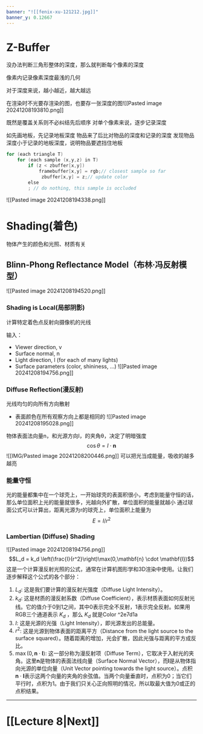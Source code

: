 ```yaml
---
banner: "![[fenix-xu-121212.jpg]]"
banner_y: 0.12667
---
```

# Z-Buffer
没办法判断三角形整体的深度，那么就判断每个像素的深度

像素内记录像素深度最浅的几何

对于深度来说，越小越近，越大越远

在渲染时不光要存渲染的图，也要存一张深度的图![[Pasted image 20241208193810.png]]

既然是覆盖关系则不必纠结先后顺序
对单个像素来说，逐步记录深度

如先画地板，先记录地板深度
物品来了后比对物品的深度和记录的深度
发现物品深度小于记录的地板深度，说明物品要遮挡住地板
```cpp
for (each triangle T) 
	for (each sample (x,y,z) in T) 
		if (z < zbuffer[x,y]) 
			framebuffer[x,y] = rgb;// closest sample so far
			 zbuffer[x,y] = z;// update color
		else 
		; // do nothing, this sample is occluded
```
![[Pasted image 20241208194338.png]]
# Shading(着色)
物体产生的颜色和光照、材质有关
## Blinn-Phong Reflectance Model（布林·冯反射模型）
![[Pasted image 20241208194520.png]]
### Shading is Local(局部阴影)
计算特定着色点反射向摄像机的光线

输入：
- Viewer direction, v
- Surface normal, n
- Light direction, l
	(for each of many lights)
- Surface parameters
	(color, shininess, …)
![[Pasted image 20241208194756.png]]
### Diffuse Reflection(漫反射)
光线均匀的向所有方向散射
- 表面颜色在所有观察方向上都是相同的
![[Pasted image 20241208195028.png]]

物体表面法向量n，和光源方向I，的夹角θ，决定了明暗强度
$$\cos\theta={I}\cdot\mathbf{n}$$
![[IMG/Pasted image 20241208200446.png]]
可以把光当成能量，吸收的越多越亮
### 能量守恒
光的能量都集中在一个球壳上，一开始球壳的表面积很小，考虑到能量守恒的话，那么单位面积上光的能量就很多，光越向外扩散，单位面积的能量就越小
通过球面公式可以计算出，距离光源为r的球壳上，单位面积上能量为
$$E=I/r^2$$
### Lambertian (Diffuse) Shading
![[Pasted image 20241208194756.png]]
$$L_d = k_d \left(\frac{I}{r^2}\right)\max(0,\mathbf{n} \cdot \mathbf{l})$$
这是一个计算漫反射光照的公式，通常在计算机图形学和3D渲染中使用。让我们逐步解释这个公式的各个部分：
1. $L_d$: 这是我们要计算的漫反射光强度（Diffuse Light Intensity）。
2. $k_d$: 这是材质的漫反射系数（Diffuse Coefficient），表示材质表面如何反射光线。它的值介于0到1之间，其中0表示完全不反射，1表示完全反射。如果用RGB三个通道表示 $K_d$ ，那么 $K_d$ 就是Color ^2e7d1a
3. $I$: 这是光源的光强（Light Intensity），即光源发出的总能量。
4. $r^2$: 这是光源到物体表面的距离平方（Distance from the light source to the surface squared）。随着距离的增加，光会扩散，因此光强与距离的平方成反比。
5. $\max(0, \mathbf{n} \cdot \mathbf{l})$: 这一部分称为漫反射项（Diffuse Term），它取决于入射光的夹角。这里$\mathbf{n}$是物体的表面法线向量（Surface Normal Vector），而$\mathbf{l}$是从物体指向光源的单位向量（Unit Vector pointing towards the light source）。点积$\mathbf{n} \cdot \mathbf{l}$表示这两个向量的夹角的余弦值。当两个向量垂直时，点积为0；当它们平行时，点积为1。由于我们只关心正向照明的情况，所以取最大值为0或正的点积结果。
___
# [[Lecture 8|Next]]
